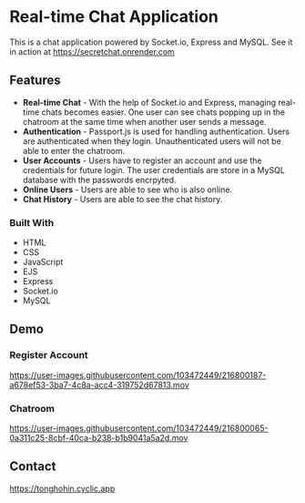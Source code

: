 # Real-time Chat Application

This is a chat application powered by Socket.io, Express and MySQL.
See it in action at https://secretchat.onrender.com

## Features

- **Real-time Chat** - With the help of Socket.io and Express, managing real-time chats becomes easier. One user can see chats popping up in the chatroom at the same time when another user sends a message.
- **Authentication** - Passport.js is used for handling authentication. Users are authenticated when they login. Unauthenticated users will not be able to enter the chatroom.
- **User Accounts** - Users have to register an account and use the credentials for future login. The user credentials are store in a MySQL database with the passwords encrpyted.
- **Online Users** - Users are able to see who is also online.
- **Chat History** - Users are able to see the chat history.

### Built With

- HTML
- CSS
- JavaScript
- EJS
- Express
- Socket.io
- MySQL

## Demo

### Register Account

https://user-images.githubusercontent.com/103472449/216800187-a678ef53-3ba7-4c8a-acc4-319752d67813.mov


### Chatroom

https://user-images.githubusercontent.com/103472449/216800065-0a311c25-8cbf-40ca-b238-b1b9041a5a2d.mov

## Contact

https://tonghohin.cyclic.app
